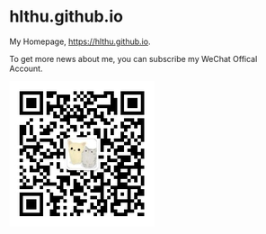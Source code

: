# hlthu.github.io
My Homepage, https://hlthu.github.io.

To get more news about me, you can subscribe my WeChat Offical Account.

![wechat](image/huanglu_thu.jpg)
